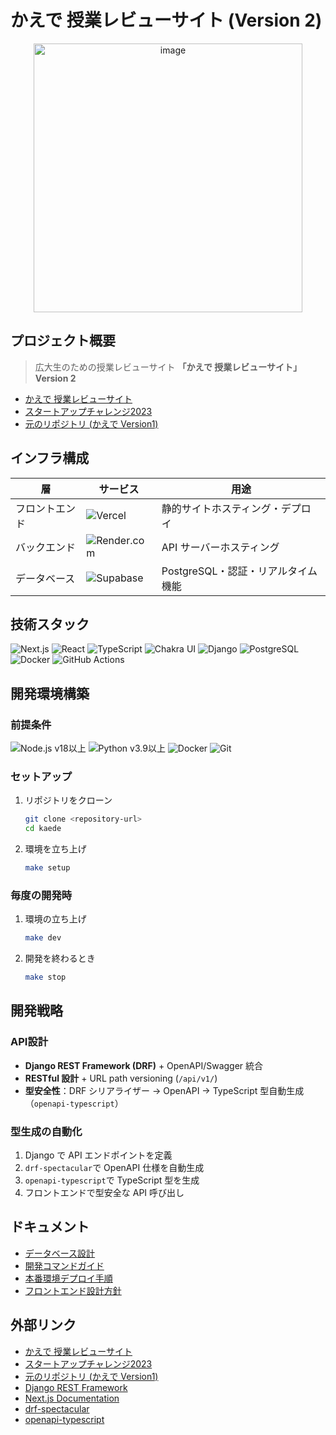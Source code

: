 # かえで 授業レビューサイト (Version 2)

<div align="center">
  <img width="430" height="430" alt="image" src="https://github.com/user-attachments/assets/45cec7c4-26d5-4ee5-9c5f-0e282d0f9a93" />
</div>

## プロジェクト概要

> 広大生のための授業レビューサイト
> **「かえで 授業レビューサイト」 Version 2**

- [かえで 授業レビューサイト](https://hirodai-kaede.com/)  
- [スタートアップチャレンジ2023](https://www.hiroshima-u.ac.jp/iagcc/news/80635)
- [元のリポジトリ (かえで Version1)](https://github.com/atsukihat/l10dev)

## インフラ構成

| 層             | サービス   | 用途                               |
| -------------- | ---------- | ---------------------------------- |
| フロントエンド | <img src="https://img.shields.io/badge/Vercel-000?style=for-the-badge&logo=vercel&logoColor=white" alt="Vercel" />     | 静的サイトホスティング・デプロイ   |
| バックエンド   | <img src="https://img.shields.io/badge/Render-3A3A3A?style=for-the-badge&logo=render&logoColor=white" alt="Render.com" /> | API サーバーホスティング           |
| データベース   | <img src="https://img.shields.io/badge/Supabase-3ECF8E?style=for-the-badge&logo=supabase&logoColor=white" alt="Supabase" /> | PostgreSQL・認証・リアルタイム機能 |

## 技術スタック

<p>
  <img src="https://img.shields.io/badge/Next.js-000000?style=for-the-badge&logo=nextdotjs&logoColor=white" alt="Next.js" />
  <img src="https://img.shields.io/badge/React-20232A?style=for-the-badge&logo=react&logoColor=61DAFB" alt="React" />
  <img src="https://img.shields.io/badge/TypeScript-3178C6?style=for-the-badge&logo=typescript&logoColor=white" alt="TypeScript" />
  <img src="https://img.shields.io/badge/Chakra%20UI-319795?style=for-the-badge&logo=chakraui&logoColor=white" alt="Chakra UI" />
  <img src="https://img.shields.io/badge/Django-092E20?style=for-the-badge&logo=django&logoColor=white" alt="Django" />
  <img src="https://img.shields.io/badge/PostgreSQL-4169E1?style=for-the-badge&logo=postgresql&logoColor=white" alt="PostgreSQL" />
  <img src="https://img.shields.io/badge/Docker-2496ED?style=for-the-badge&logo=docker&logoColor=white" alt="Docker" />
  <img src="https://img.shields.io/badge/GitHub%20Actions-2088FF?style=for-the-badge&logo=githubactions&logoColor=white" alt="GitHub Actions" />
</p>

## 開発環境構築

### 前提条件

<p>
  <img src="https://img.shields.io/badge/Node.js-v18%2B-339933?style=for-the-badge&logo=nodedotjs&logoColor=white" alt="Node.js v18以上" />
  <img src="https://img.shields.io/badge/Python-v3.9%2B-3776AB?style=for-the-badge&logo=python&logoColor=white" alt="Python v3.9以上" />
  <img src="https://img.shields.io/badge/Docker--2496ED?style=for-the-badge&logo=docker&logoColor=white" alt="Docker" />
  <img src="https://img.shields.io/badge/Git--F05032?style=for-the-badge&logo=git&logoColor=white" alt="Git" />
</p>

### セットアップ

1. リポジトリをクローン

    ```bash
    git clone <repository-url>
    cd kaede
    ```

1. 環境を立ち上げ

    ```bash
    make setup
    ```

### 毎度の開発時

1. 環境の立ち上げ

    ```bash
    make dev
    ```

1. 開発を終わるとき

    ```bash
    make stop
    ```

## 開発戦略

### API設計

- **Django REST Framework (DRF)** + OpenAPI/Swagger 統合
- **RESTful 設計** + URL path versioning (`/api/v1/`)
- **型安全性**：DRF シリアライザー → OpenAPI → TypeScript 型自動生成（`openapi-typescript`）

### 型生成の自動化

1. Django で API エンドポイントを定義
2. `drf-spectacular`で OpenAPI 仕様を自動生成
3. `openapi-typescript`で TypeScript 型を生成
4. フロントエンドで型安全な API 呼び出し

## ドキュメント

- [データベース設計](docs/DATABASE.md)
- [開発コマンドガイド](docs/COMMAND_GUIDE.md)
- [本番環境デプロイ手順](docs/DEPLOYMENT.md)
- [フロントエンド設計方針](docs/FRONTEND_ARCHITECTURE.md)

## 外部リンク

- [かえで 授業レビューサイト](https://hirodai-kaede.com/)  
- [スタートアップチャレンジ2023](https://www.hiroshima-u.ac.jp/iagcc/news/80635)
- [元のリポジトリ (かえで Version1)](https://github.com/atsukihat/l10dev)
- [Django REST Framework](https://www.django-rest-framework.org/)
- [Next.js Documentation](https://nextjs.org/docs)
- [drf-spectacular](https://drf-spectacular.readthedocs.io/)
- [openapi-typescript](https://github.com/drwpow/openapi-typescript)

